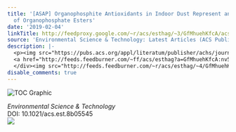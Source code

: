 ```yaml
---
title: '[ASAP] Organophosphite Antioxidants in Indoor Dust Represent an Indirect Source
  of Organophosphate Esters'
date: '2019-02-04'
linkTitle: http://feedproxy.google.com/~r/acs/esthag/~3/GfMhuehKfcA/acs.est.8b05545
source: 'Environmental Science & Technology: Latest Articles (ACS Publications)'
description: |-
  <p><img src="https://pubs.acs.org/appl/literatum/publisher/achs/journals/content/esthag/0/esthag.ahead-of-print/acs.est.8b05545/20190204/images/medium/es-2018-05545e_0003.gif" alt="TOC Graphic"/></p><div><cite>Environmental Science & Technology</cite></div><div>DOI: 10.1021/acs.est.8b05545</div><div class="feedflare">
  <a href="http://feeds.feedburner.com/~ff/acs/esthag?a=GfMhuehKfcA:nv5hZoJtIbs:yIl2AUoC8zA"><img src="http://feeds.feedburner.com/~ff/acs/esthag?d=yIl2AUoC8zA" border="0"></img></a>
  </div><img src="http://feeds.feedburner.com/~r/acs/esthag/~4/GfMhuehKfcA" height="1" width="1" ...
disable_comments: true
---
```

<p><img src="https://pubs.acs.org/appl/literatum/publisher/achs/journals/content/esthag/0/esthag.ahead-of-print/acs.est.8b05545/20190204/images/medium/es-2018-05545e_0003.gif" alt="TOC Graphic"/></p><div><cite>Environmental Science & Technology</cite></div><div>DOI: 10.1021/acs.est.8b05545</div><div class="feedflare">
<a href="http://feeds.feedburner.com/~ff/acs/esthag?a=GfMhuehKfcA:nv5hZoJtIbs:yIl2AUoC8zA"><img src="http://feeds.feedburner.com/~ff/acs/esthag?d=yIl2AUoC8zA" border="0"></img></a>
</div><img src="http://feeds.feedburner.com/~r/acs/esthag/~4/GfMhuehKfcA" height="1" width="1" ...